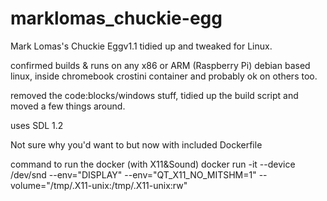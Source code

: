 # marklomas_chuckie-egg
Mark Lomas's Chuckie Eggv1.1 tidied up and tweaked for Linux.

confirmed builds & runs on any x86 or ARM (Raspberry Pi) debian 
based linux, inside chromebook crostini container and probably ok 
on others too. 

removed the code:blocks/windows stuff, tidied up the build script
and moved a few things around.

uses SDL 1.2

Not sure why you'd want to but now with included Dockerfile

command to run the docker (with X11&Sound)
docker run -it --device /dev/snd --env="DISPLAY" --env="QT_X11_NO_MITSHM=1" --volume="/tmp/.X11-unix:/tmp/.X11-unix:rw" <container name>

